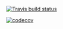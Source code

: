   <!-- badges: start -->
  [![Travis build status](https://travis-ci.org/hchang23/firstpackage.svg?branch=master)](https://travis-ci.org/hchang23/firstpackage)
  
  [![codecov](https://codecov.io/gh/hchang23/firstpackage/branch/master/graph/badge.svg)](https://codecov.io/gh/hchang23/firstpackage)
  <!-- badges: end -->

